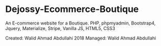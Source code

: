 # Dejossy-Ecommerce-Boutique
An E-commerce website for a Boutique. PHP, phpmyadmin, Bootstrap4, Jquery, Materialize, Stripe, Vanilla JS, HTML5, CSS3

Created: Walid Ahmad Abdullahi 2018 
Managed: Walid Ahmad Abdullahi 
